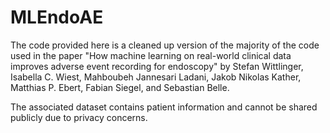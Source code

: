 # MLEndoAE
The code provided here is a cleaned up version of the majority of the code used in the paper "How machine learning on real-world clinical data improves adverse event recording for endoscopy" by Stefan Wittlinger, Isabella C. Wiest, Mahboubeh Jannesari Ladani, Jakob Nikolas Kather, Matthias P. Ebert, Fabian Siegel, and Sebastian Belle.

The associated dataset contains patient information and cannot be shared publicly due to privacy concerns.


